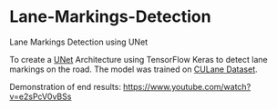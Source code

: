 # Lane-Markings-Detection
Lane Markings Detection using UNet

To create a [UNet](https://arxiv.org/abs/1505.04597v1) Architecture using TensorFlow Keras to detect lane markings on the road. The model was trained on [CULane Dataset](https://xingangpan.github.io/projects/CULane.html).

Demonstration of end results: https://www.youtube.com/watch?v=e2sPcV0vBSs
